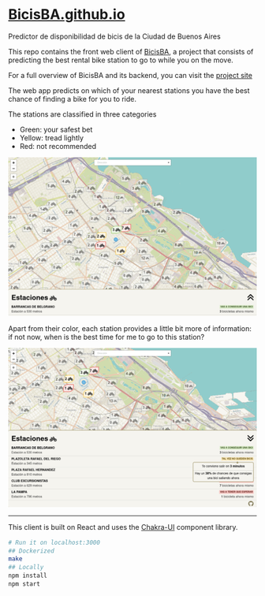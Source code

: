 # [BicisBA.github.io](https://bicisba.github.io/)

Predictor de disponibilidad de bicis de la Ciudad de Buenos Aires

This repo contains the front web client of [BicisBA](https://github.com/BicisBA), a project that consists of predicting the best rental bike station to go to while you on the move.

For a full overview of BicisBA and its backend, you can visit the [project site](https://github.com/BicisBA/)

The web app predicts on which of your nearest stations you have the best chance of finding a bike for you to ride.

The stations are classified in three categories

- Green: your safest bet
- Yellow: tread lightly
- Red: not recommended

![](./screenshots/classic.png)

Apart from their color, each station provides a little bit more of information: if not now, when is the best time for me to go to this station?

![](./screenshots/drawer.png)

---

This client is built on React and uses the [Chakra-UI](https://chakra-ui.com/) component library.

```bash
# Run it on localhost:3000
## Dockerized
make
## Locally
npm install
npm start
```
